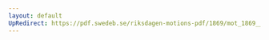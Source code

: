 ```yaml
---
layout: default
UpRedirect: https://pdf.swedeb.se/riksdagen-motions-pdf/1869/mot_1869__fk__00027.pdf
---
```

